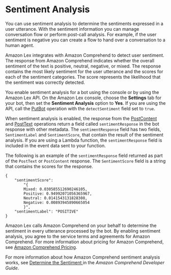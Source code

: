 # Sentiment Analysis<a name="sentiment-analysis"></a>

You can use sentiment analysis to determine the sentiments expressed in a user utterance\. With the sentiment information you can manage conversation flow or perform post\-call analysis\. For example, if the user sentiment is negative you can create a flow to hand over a conversation to a human agent\.

Amazon Lex integrates with Amazon Comprehend to detect user sentiment\. The response from Amazon Comprehend indicates whether the overall sentiment of the text is positive, neutral, negative, or mixed\. The response contains the most likely sentiment for the user utterance and the scores for each of the sentiment categories\. The score represents the likelihood that the sentiment was correctly detected\.

 You enable sentiment analysis for a bot using the console or by using the Amazon Lex API\. On the Amazon Lex console, choose the **Settings** tab for your bot, then set the **Sentiment Analysis** option to **Yes**\. If you are using the API, call the [PutBot](API_PutBot.md) operation with the `detectSentiment` field set to `true`\. 

When sentiment analysis is enabled, the response from the [PostContent](API_runtime_PostContent.md) and [PostText](API_runtime_PostText.md) operations return a field called `sentimentResponse` in the bot response with other metadata\. The `sentimentResponse` field has two fields, `SentimentLabel` and `SentimentScore`, that contain the result of the sentiment analysis\. If you are using a Lambda function, the `sentimentResponse` field is included in the event data sent to your function\.

The following is an example of the `sentimentResponse` field returned as part of the `PostText` or `PostContent` response\. The `SentimentScore` field is a string that contains the scores for the response\.

```
{
    "sentimentScore": 
        "{
        Mixed: 0.030585512690246105,
        Positive: 0.94992071056365967,
        Neutral: 0.0141543131828308,
        Negative: 0.00893945890665054
        }",
    "sentimentLabel": "POSITIVE"
}
```

Amazon Lex calls Amazon Comprehend on your behalf to determine the sentiment in every utterance processed by the bot\. By enabling sentiment analysis, you agree to the service terms and agreements for Amazon Comprehend\. For more information about pricing for Amazon Comprehend, see [Amazon Comprehend Pricing](http://aws.amazon.com/comprehend/pricing/)\.

For more information about how Amazon Comprehend sentiment analysis works, see [ Determine the Sentiment ](https://docs.aws.amazon.com/comprehend/latest/dg/how-sentiment.html) in the *Amazon Comprehend Developer Guide*\.
